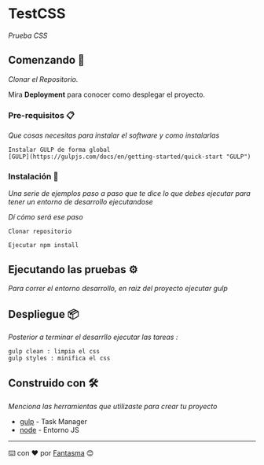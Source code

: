 # TestCSS

_Prueba CSS_

## Comenzando 🚀

_Clonar el Repositorio._

Mira **Deployment** para conocer como desplegar el proyecto.


### Pre-requisitos 📋

_Que cosas necesitas para instalar el software y como instalarlas_

```
Instalar GULP de forma global
[GULP](https://gulpjs.com/docs/en/getting-started/quick-start "GULP")
```

### Instalación 🔧

_Una serie de ejemplos paso a paso que te dice lo que debes ejecutar para tener un entorno de desarrollo ejecutandose_

_Dí cómo será ese paso_

```
Clonar repositorio
```
```
Ejecutar npm install
```


## Ejecutando las pruebas ⚙️

_Para correr el entorno desarrollo, en raiz del proyecto ejecutar gulp_

## Despliegue 📦

_Posterior a terminar el desarrllo ejecutar las tareas :_

```
gulp clean : limpia el css
gulp styles : minifica el css
```

## Construido con 🛠️

_Menciona las herramientas que utilizaste para crear tu proyecto_

* [gulp](https://gulpjs.com/docs/en/getting-started/quick-start) - Task Manager
* [node](https://nodejs.org/es/) - Entorno JS

---
⌨️ con ❤️ por [Fantasma](https://fantasma.studio/) 😊
